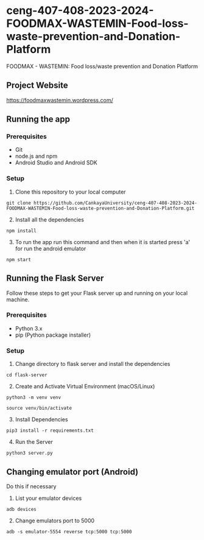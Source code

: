 # ceng-407-408-2023-2024-FOODMAX-WASTEMIN-Food-loss-waste-prevention-and-Donation-Platform

FOODMAX - WASTEMIN: Food loss/waste prevention and Donation Platform

## Project Website

https://foodmaxwastemin.wordpress.com/

## Running the app

### Prerequisites

- Git
- node.js and npm
- Android Studio and Android SDK

### Setup

1. Clone this repository to your local computer

```
git clone https://github.com/CankayaUniversity/ceng-407-408-2023-2024-FOODMAX-WASTEMIN-Food-loss-waste-prevention-and-Donation-Platform.git
```

2. Install all the dependencies

```
npm install
```

3. To run the app run this command and then when it is started press 'a' for run the android emulator

```
npm start
```

## Running the Flask Server

Follow these steps to get your Flask server up and running on your local machine.

### Prerequisites

- Python 3.x
- pip (Python package installer)

### Setup

1. Change directory to flask server and install the dependencies

```
cd flask-server
```

2. Create and Activate Virtual Environment (macOS/Linux)

```
python3 -m venv venv
```

```
source venv/bin/activate
```

3. Install Dependencies

```
pip3 install -r requirements.txt
```

4. Run the Server

```
python3 server.py
```

## Changing emulator port (Android)

Do this if necessary

1. List your emulator devices

```
adb devices
```

2. Change emulators port to 5000

```
adb -s emulator-5554 reverse tcp:5000 tcp:5000
```
